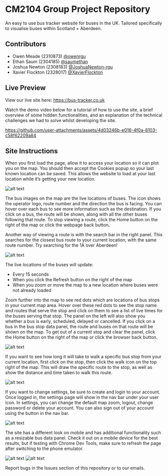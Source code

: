 # CM2104 Group Project Repository

An easy to use bus tracker website for buses in the UK. Tailored specifically to visualise buses within Scotland + Aberdeen.

## Contributors

- Owen Meade (2310873) [@owenrgu](https://github.com/owenrgu)
- Ethan Saum (2304185) [@saumethan](https://github.com/saumethan)
- Joshua Newton (2308183) [@JoshuaNewton-rgu](https://github.com/JoshuaNewton-rgu)
- Xavier Flockton (2328017) [@XavierFlockton](https://github.com/XavierFlockton)

## Live Preview

View our live site here: https://bus-tracker.co.uk

Watch the demo video below for a tutorial of how to use the site, a brief overview of some hidden functionalities, and an explanation of the technical challenges we had to solve whilst developing the site.

https://github.com/user-attachments/assets/4d03246b-e016-4f0a-8103-c58f62209a84

## Site Instructions

When you first load the page, allow it to access your location so it can plot you on the map. You should then accept the Cookies popup so your last known location can be saved. This allows the website to load at your last location while it’s getting your new location. 

![alt text](tutorial/tutorial-1.png)

The bus images on the map are the live locations of buses. The icon shows the operator logo, route number and the direction the bus is facing. You can hover over each bus to see more information such as the destination. If you click on a bus, the route will be shown, along with all the other buses following that route. To stop viewing a route, click the Home button on the right of the map or click the webpage back button.

Another way of viewing a route is with the search bar in the right panel. This searches for the closest bus route to your current location, with the same route number. Try searching for the 1A over Aberdeen!

![alt text](tutorial/tutorial-2.png)

The live locations of the buses will update:
- Every 15 seconds
- When you click the Refresh button on the right of the map
- When you zoom or move the map to a new location where buses were not already loaded

Zoom further into the map to see red dots which are locations of bus stops in your current map area. Hover over these red dots to see the stop name and routes that serve the stop and click on them to see a list of live times for the buses serving that stop. The panel on the left will also show you whether a bus is early, scheduled, delayed or cancelled. If you click on a bus in the bus stop data panel, the route and buses on that route will be shown on the map. To get out of a current stop and clear the panel, click the Home button on the right of the map or click the browser back button.

![alt text](tutorial/tutorial-3.png)

If you want to see how long it will take to walk a specific bus stop from your current location, first click on the stop, then click the walk icon on the top right of the map. This will draw the specific route to the stop, as well as show the distance and time taken to walk this route.

![alt text](tutorial/tutorial-7.png)

If you want to change settings, be sure to create and login to your account. Once logged in, the settings page will show in the nav bar under your user icon. In settings, you can change the default map zoom, logout, change password or delete your account. You can also sign out of your account using the button in the nav bar. 

![alt text](tutorial/tutorial-6.png)

The site has a different look on mobile and has additional functionality such as a resizable bus data panel. Check it out on a mobile device for the best results, but if testing with Chrome Dev Tools, make sure to refresh the page after switching to the phone emulator.

![alt text](tutorial/tutorial-4.png) ![alt text](tutorial/tutorial-5.png) 

Report bugs in the Issues section of this repository or to our emails.

